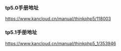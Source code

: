 ### tp5.0手册地址 
https://www.kancloud.cn/manual/thinkphp5/118003

### tp5.1手册地址
https://www.kancloud.cn/manual/thinkphp5_1/353946

